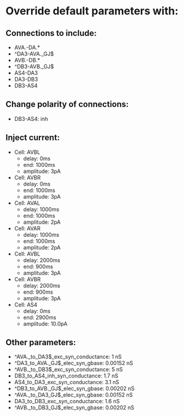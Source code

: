 # Override default parameters with:
## Connections to include:
- AVA.-DA.*
- ^DA3-AVA.\_GJ$
- AVB.-DB.*
- ^DB3-AVB.\_GJ$
- AS4-DA3
- DA3-DB3
- DB3-AS4

## Change polarity of connections:
- DB3-AS4: inh

## Inject current:
- Cell: AVBL
    - delay: 0ms
    - end: 1000ms
    - amplitude: 3pA
- Cell: AVBR
    - delay: 0ms
    - end: 1000ms
    - amplitude: 3pA
- Cell: AVAL
    - delay: 1000ms
    - end: 1000ms
    - amplitude: 2pA
- Cell: AVAR
    - delay: 1000ms
    - end: 1000ms
    - amplitude: 2pA
- Cell: AVBL
    - delay: 2000ms
    - end: 900ms
    - amplitude: 3pA
- Cell: AVBR
    - delay: 2000ms
    - end: 900ms
    - amplitude: 3pA
- Cell: AS4
    - delay: 0ms
    - end: 2900ms
    - amplitude: 10.0pA

## Other parameters:
- ^AVA._to_DA3$_exc_syn_conductance: 1 nS
- ^DA3_to_AVA.\_GJ$_elec_syn_gbase: 0.00152 nS
- ^AVB._to_DB3$_exc_syn_conductance: 5 nS
- DB3_to_AS4_inh_syn_conductance: 1.7 nS
- AS4_to_DA3_exc_syn_conductance: 3.1 nS
- ^DB3_to_AVB.\_GJ$_elec_syn_gbase: 0.00202 nS
- ^AVA._to_DA3\_GJ$_elec_syn_gbase: 0.00152 nS
- DA3_to_DB3_exc_syn_conductance: 1.6 nS
- ^AVB._to_DB3\_GJ$_elec_syn_gbase: 0.00202 nS

